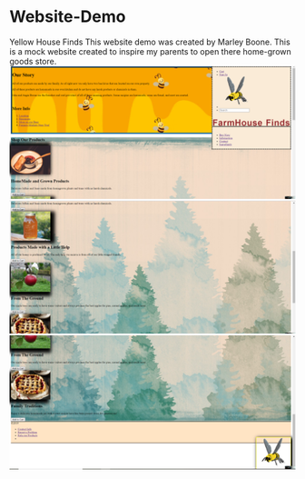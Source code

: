 # Website-Demo
Yellow House Finds
This website demo was created by Marley Boone.
This is a mock website created to inspire my parents to open there home-grown goods store.
![](img/Top.png)
![](img/middle.png)
![](img/Bottom.png)

